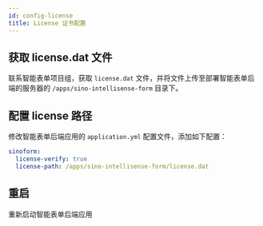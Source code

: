 ```yaml
---
id: config-license
title: License 证书配置
---
```


## 获取 license.dat 文件

联系智能表单项目组，获取 `license.dat` 文件，并将文件上传至部署智能表单后端的服务器的 `/apps/sino-intellisense-form` 目录下。

## 配置 license 路径

修改智能表单后端应用的 `application.yml` 配置文件，添加如下配置：
```yaml
sinoform:
  license-verify: true
  license-path: /apps/sino-intellisense-form/license.dat
```

## 重启

重新启动智能表单后端应用